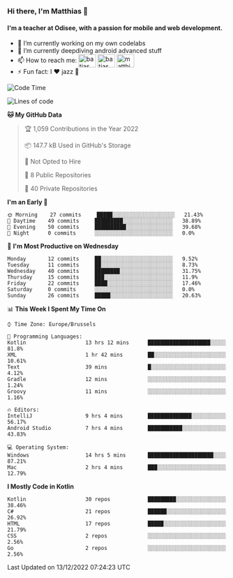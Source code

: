 ### Hi there, I'm Matthias 👋

#### I'm a teacher at Odisee, with a passion for mobile and web development.

- 🔭 I’m currently working on my own codelabs
- 🌱 I’m currently deepdiving android advanced stuff
- 📫 How to reach me: <a href="https://dev.to/batjas" target="_blank"><img align="center" src="https://raw.githubusercontent.com/rahuldkjain/github-profile-readme-generator/master/src/images/icons/Social/devto.svg" alt="batjas" height="30" width="40" /></a>
<a href="https://twitter.com/batjas" target="_blank"><img align="center" src="https://raw.githubusercontent.com/rahuldkjain/github-profile-readme-generator/master/src/images/icons/Social/twitter.svg" alt="batjas" height="30" width="40" /></a>
<a href="https://linkedin.com/in/matthiasdruwé" target="_blank"><img align="center" src="https://raw.githubusercontent.com/rahuldkjain/github-profile-readme-generator/master/src/images/icons/Social/linked-in-alt.svg" alt="matthiasdruwé" height="30" width="40" /></a>
- ⚡ Fun fact: I ❤ jazz 🎷


<!--START_SECTION:waka-->
![Code Time](http://img.shields.io/badge/Code%20Time-591%20hrs%2015%20mins-blue)

![Lines of code](https://img.shields.io/badge/From%20Hello%20World%20I%27ve%20Written-220%20Thousand%20lines%20of%20code-blue)

**🐱 My GitHub Data** 

> 🏆 1,059 Contributions in the Year 2022
 > 
> 📦 147.7 kB Used in GitHub's Storage 
 > 
> 🚫 Not Opted to Hire
 > 
> 📜 8 Public Repositories 
 > 
> 🔑 40 Private Repositories  
 > 
**I'm an Early 🐤** 

```text
🌞 Morning    27 commits     █████░░░░░░░░░░░░░░░░░░░░   21.43% 
🌆 Daytime    49 commits     █████████░░░░░░░░░░░░░░░░   38.89% 
🌃 Evening    50 commits     ██████████░░░░░░░░░░░░░░░   39.68% 
🌙 Night      0 commits      ░░░░░░░░░░░░░░░░░░░░░░░░░   0.0%

```
📅 **I'm Most Productive on Wednesday** 

```text
Monday       12 commits     ██░░░░░░░░░░░░░░░░░░░░░░░   9.52% 
Tuesday      11 commits     ██░░░░░░░░░░░░░░░░░░░░░░░   8.73% 
Wednesday    40 commits     ████████░░░░░░░░░░░░░░░░░   31.75% 
Thursday     15 commits     ███░░░░░░░░░░░░░░░░░░░░░░   11.9% 
Friday       22 commits     ████░░░░░░░░░░░░░░░░░░░░░   17.46% 
Saturday     0 commits      ░░░░░░░░░░░░░░░░░░░░░░░░░   0.0% 
Sunday       26 commits     █████░░░░░░░░░░░░░░░░░░░░   20.63%

```


📊 **This Week I Spent My Time On** 

```text
⌚︎ Time Zone: Europe/Brussels

💬 Programming Languages: 
Kotlin                   13 hrs 12 mins      ████████████████████░░░░░   81.8% 
XML                      1 hr 42 mins        ██░░░░░░░░░░░░░░░░░░░░░░░   10.61% 
Text                     39 mins             █░░░░░░░░░░░░░░░░░░░░░░░░   4.12% 
Gradle                   12 mins             ░░░░░░░░░░░░░░░░░░░░░░░░░   1.24% 
Groovy                   11 mins             ░░░░░░░░░░░░░░░░░░░░░░░░░   1.16%

🔥 Editors: 
IntelliJ                 9 hrs 4 mins        ██████████████░░░░░░░░░░░   56.17% 
Android Studio           7 hrs 4 mins        ███████████░░░░░░░░░░░░░░   43.83%

💻 Operating System: 
Windows                  14 hrs 5 mins       █████████████████████░░░░   87.21% 
Mac                      2 hrs 4 mins        ███░░░░░░░░░░░░░░░░░░░░░░   12.79%

```

**I Mostly Code in Kotlin** 

```text
Kotlin                   30 repos            █████████░░░░░░░░░░░░░░░░   38.46% 
C#                       21 repos            ██████░░░░░░░░░░░░░░░░░░░   26.92% 
HTML                     17 repos            █████░░░░░░░░░░░░░░░░░░░░   21.79% 
CSS                      2 repos             ░░░░░░░░░░░░░░░░░░░░░░░░░   2.56% 
Go                       2 repos             ░░░░░░░░░░░░░░░░░░░░░░░░░   2.56%

```



 Last Updated on 13/12/2022 07:24:23 UTC
<!--END_SECTION:waka-->
